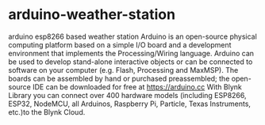 # arduino-weather-station
arduino esp8266 based weather station
Arduino is an open-source physical computing platform based on a simple I/O board and a development environment that implements the Processing/Wiring language. Arduino can be used to develop stand-alone interactive objects or can be connected to software on your computer (e.g. Flash, Processing and MaxMSP). The boards can be assembled by hand or purchased preassembled; the open-source IDE can be downloaded for free at https://arduino.cc
With Blynk Library you can connect over 400 hardware models (including ESP8266, ESP32, NodeMCU, all Arduinos, Raspberry Pi, Particle, Texas Instruments, etc.)to the Blynk Cloud.
